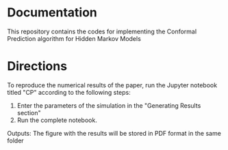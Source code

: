 # Documentation

This repository contains the codes for implementing the Conformal Prediction algorithm for Hidden Markov Models

# Directions

To reproduce the numerical results of the paper, run the Jupyter notebook titled "CP" according to the following steps:
1. Enter the parameters of the simulation in the "Generating Results section"
2. Run the complete notebook.


Outputs: The figure with the results will be stored in PDF format in the same folder

